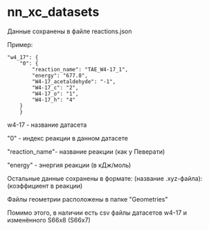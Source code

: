 # nn_xc_datasets

Данные сохранены в файле reactions.json

Пример:

    "w4_17": {
        "0": {
            "reaction_name": "TAE_W4-17_1",
            "energy": "677.8",
            "W4-17_acetaldehyde": "-1",
            "W4-17_c": "2",
            "W4-17_o": "1",
            "W4-17_h": "4"
        }
        }
        
w4-17 - название датасета

"0" - индекс реакции в данном датасете

"reaction_name"- название реакции (как у Певерати)

"energy" - энергия реакции (в кДж/моль)

Остальные данные сохранены в формате: (название .xyz-файла): (коэффициент в реакции)

Файлы геометрии расположены в папке "Geometries"

Помимо этого, в наличии есть csv файлы датасетов w4-17 и изменённого S66x8 (S66x7)


